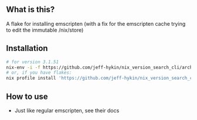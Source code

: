 
<!--                                               -->
<!--                                               -->
<!-- DO NOT EDIT ME; EDIT ./build_helper/readme.md -->
<!--                                               -->
<!--                                               -->

## What is this?

A flake for installing emscripten (with a fix for the emscripten cache trying to edit the immutable /nix/store)

## Installation

```sh
# for version 3.1.51
nix-env -i -f https://github.com/jeff-hykin/nix_version_search_cli/archive/dafaa73614e0f2b8d33a0caddc5e6829e5468824.tar.gz
# or, if you have flakes:
nix profile install 'https://github.com/jeff-hykin/nix_version_search_cli/archive/dafaa73614e0f2b8d33a0caddc5e6829e5468824.tar.gz#emscripten'
```

## How to use

- Just like regular emscripten, see their docs

